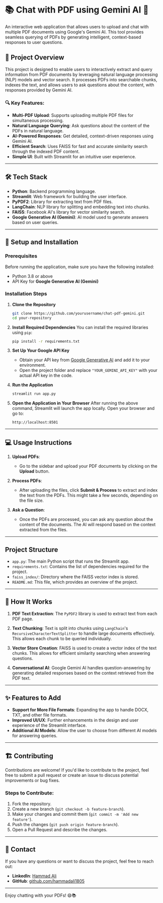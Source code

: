 # 📚 Chat with PDF using Gemini AI 🤖

An interactive web application that allows users to upload and chat with multiple PDF documents using Google's Gemini AI. This tool provides seamless querying of PDFs by generating intelligent, context-based responses to user questions.

## 🚀 Project Overview

This project is designed to enable users to interactively extract and query information from PDF documents by leveraging natural language processing (NLP) models and vector search. It processes PDFs into searchable chunks, indexes the text, and allows users to ask questions about the content, with responses provided by Gemini AI.

### 🔍 Key Features:
- **Multi-PDF Upload**: Supports uploading multiple PDF files for simultaneous processing.
- **Natural Language Querying**: Ask questions about the content of the PDFs in natural language.
- **AI-Powered Responses**: Get detailed, context-driven responses using Gemini AI.
- **Efficient Search**: Uses FAISS for fast and accurate similarity search through the indexed PDF content.
- **Simple UI**: Built with Streamlit for an intuitive user experience.

---

## 🛠️ Tech Stack

- **Python**: Backend programming language.
- **Streamlit**: Web framework for building the user interface.
- **PyPDF2**: Library for extracting text from PDF files.
- **LangChain**: NLP library for splitting and embedding text into chunks.
- **FAISS**: Facebook AI's library for vector similarity search.
- **Google Generative AI (Gemini)**: AI model used to generate answers based on user queries.

---

## 🔧 Setup and Installation

### Prerequisites

Before running the application, make sure you have the following installed:

- Python 3.8 or above
- API Key for **Google Generative AI (Gemini)**

### Installation Steps

1. **Clone the Repository**
   ```bash
   git clone https://github.com/yourusername/chat-pdf-gemini.git
   cd your-repository
   ```

2. **Install Required Dependencies**
   You can install the required libraries using `pip`:
   ```bash
   pip install -r requirements.txt
   ```

3. **Set Up Your Google API Key**
   - Obtain your API key from [Google Generative AI](https://developers.generativeai.google/) and add it to your environment.
   - Open the project folder and replace `"YOUR_GEMINI_API_KEY"` with your actual API key in the code.

4. **Run the Application**
   ```bash
   streamlit run app.py
   ```

5. **Open the Application in Your Browser**
   After running the above command, Streamlit will launch the app locally. Open your browser and go to:
   ```
   http://localhost:8501
   ```

---

## 💻 Usage Instructions

1. **Upload PDFs**: 
   - Go to the sidebar and upload your PDF documents by clicking on the **Upload** button.
   
2. **Process PDFs**:
   - After uploading the files, click **Submit & Process** to extract and index the text from the PDFs. This might take a few seconds, depending on the file size.

3. **Ask a Question**:
   - Once the PDFs are processed, you can ask any question about the content of the documents. The AI will respond based on the context extracted from the files.

---

## Project Structure

- `app.py`: The main Python script that runs the Streamlit app.
- `requirements.txt`: Contains the list of dependencies required for the project.
- `faiss_index/`: Directory where the FAISS vector index is stored.
- `README.md`: This file, which provides an overview of the project.

---

## 🧠 How It Works

1. **PDF Text Extraction**: The `PyPDF2` library is used to extract text from each PDF page.
   
2. **Text Chunking**: Text is split into chunks using `LangChain`'s `RecursiveCharacterTextSplitter` to handle large documents effectively. This allows each chunk to be queried individually.

3. **Vector Store Creation**: FAISS is used to create a vector index of the text chunks. This allows for efficient similarity searching when answering questions.

4. **Conversational AI**: Google Gemini AI handles question-answering by generating detailed responses based on the context retrieved from the PDF text.

---

## ✨ Features to Add

- **Support for More File Formats**: Expanding the app to handle DOCX, TXT, and other file formats.
- **Improved UI/UX**: Further enhancements in the design and user experience of the Streamlit interface.
- **Additional AI Models**: Allow the user to choose from different AI models for answering queries.

---

## 🏗️ Contributing

Contributions are welcome! If you'd like to contribute to the project, feel free to submit a pull request or create an issue to discuss potential improvements or bug fixes.

### Steps to Contribute:

1. Fork the repository.
2. Create a new branch (`git checkout -b feature-branch`).
3. Make your changes and commit them (`git commit -m 'Add new feature'`).
4. Push the changes (`git push origin feature-branch`).
5. Open a Pull Request and describe the changes.

---

## 💬 Contact

If you have any questions or want to discuss the project, feel free to reach out:

- **LinkedIn**: [Hammad Ali](https://www.linkedin.com/in/hammadali1805)
- **GitHub**: [github.com/hammadali1805](https://github.com/hammadali1805)

---

Enjoy chatting with your PDFs! 😄📚
